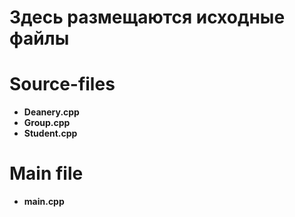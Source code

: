 # Здесь размещаются исходные файлы

# Source-files
- **Deanery.cpp**
- **Group.cpp**
- **Student.cpp**

# Main file
- **main.cpp**